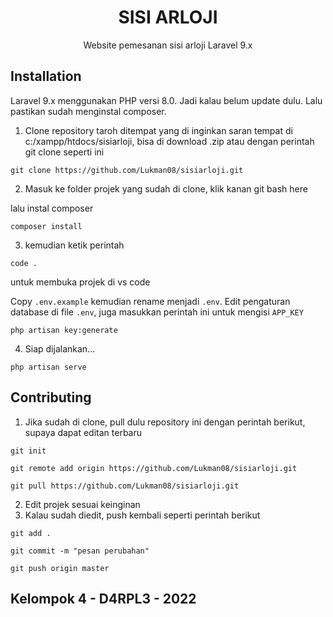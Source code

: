 <h1 align="center">
SISI ARLOJI
</h1>
<p align="center">Website pemesanan sisi arloji Laravel 9.x</p>

## Installation

Laravel 9.x menggunakan PHP versi 8.0. Jadi kalau belum update dulu. Lalu pastikan sudah menginstal composer.

1. Clone repository taroh ditempat yang di inginkan saran tempat di c:/xampp/htdocs/sisiarloji, bisa di download .zip atau dengan perintah git clone seperti ini

```
git clone https://github.com/Lukman08/sisiarloji.git
```

2. Masuk ke folder projek yang sudah di clone, klik kanan git bash here


lalu instal composer

```
composer install
```

3. kemudian ketik perintah 

```
code .
```
untuk membuka projek di vs code


Copy `.env.example` kemudian rename menjadi `.env`. Edit pengaturan database di file `.env`, juga masukkan perintah ini untuk mengisi `APP_KEY`

```
php artisan key:generate
```

<!-- 4. Migrasi tabelnya ke database dengan perintah

```
php artisan migrate
```

Lalu masukkan perintah berikut untuk insert beberapa data ke database

```
php artisan db:seed
``` -->

4. Siap dijalankan...
```
php artisan serve
```

<!-- <p align="center">Apabila memerlukan database sqldump, file bernama prognet8.sql</p> -->

## Contributing

1. Jika sudah di clone, pull dulu repository ini dengan perintah berikut, supaya dapat editan terbaru

```
git init
```

```
git remote add origin https://github.com/Lukman08/sisiarloji.git
```

```
git pull https://github.com/Lukman08/sisiarloji.git
```

2. Edit projek sesuai keinginan
3. Kalau sudah diedit, push kembali seperti perintah berikut

```
git add .
```

```
git commit -m "pesan perubahan"
```

```
git push origin master
```


## Kelompok 4 - D4RPL3 - 2022
